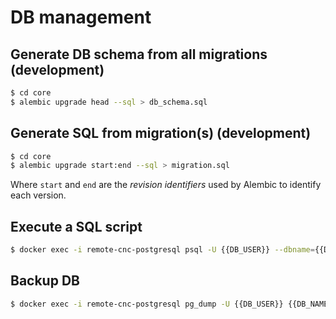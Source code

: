 # DB management

## Generate DB schema from all migrations (development)

```bash
$ cd core
$ alembic upgrade head --sql > db_schema.sql
```

## Generate SQL from migration(s) (development)

```bash
$ cd core
$ alembic upgrade start:end --sql > migration.sql
```

Where `start` and `end` are the _revision identifiers_ used by Alembic to identify each version.

## Execute a SQL script

```bash
$ docker exec -i remote-cnc-postgresql psql -U {{DB_USER}} --dbname={{DB_NAME}} < /path/to/script.sql
```

## Backup DB

```bash
$ docker exec -i remote-cnc-postgresql pg_dump -U {{DB_USER}} {{DB_NAME}} > /path/to/db_schema.sql
```
